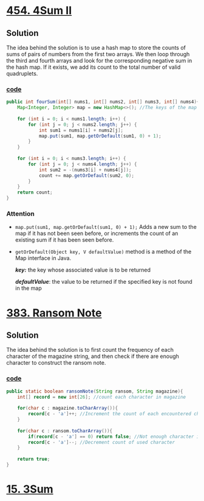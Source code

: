 # [454. 4Sum II](https://leetcode.com/problems/4sum-ii/)

## Solution
The idea behind the solution is to use a hash map to store the counts of
sums of pairs of numbers from the first two arrays. We then loop through
the third and fourth arrays and look for the corresponding negative sum
in the hash map. If it exists, we add its count to the total number of
valid quadruplets.

### [code](../src/main/java/day6_10/Day7T454_4SumII.java)

```java
public int fourSum(int[] nums1, int[] nums2, int[] nums3, int[] nums4){
    Map<Integer, Integer> map = new HashMap<>(); //The keys of the map are sums of pairs and the values are the counts of those sums.int count = 0;
        
    for (int i = 0; i < nums1.length; i++) {
        for (int j = 0; j < nums2.length; j++) {
            int sum1 = nums1[i] + nums2[j];
            map.put(sum1, map.getOrDefault(sum1, 0) + 1);
        }
    }
    
    for (int i = 0; i < nums3.length; i++) {
        for (int j = 0; j < nums4.length; j++) {
            int sum2 = -(nums3[i] + nums4[j]);
            count += map.getOrDefault(sum2, 0);
        }
    }
    return count;
}
```

### Attention

- ```map.put(sum1, map.getOrDefault(sum1, 0) + 1);```  Adds a new sum to the map if it has not been seen before, or increments the count of an existing sum if it has been seen before.



- ```getOrDefault(Object key, V defaultValue)``` method is a method of the Map interface in Java.

    _**key:**_  the key whose associated value is to be returned
    
    **_defaultValue_**: the value to be returned if the specified key is not found in the map

# [383. Ransom Note](https://leetcode.com/problems/ransom-note/)

## Solution

The idea behind the solution is to first count the frequency of each character
of the magazine string, and then check if there are enough character to 
construct the ransom note. 

### [code](../src/main/java/day6_10/Day7T383RansomNote.java)
```java
public static boolean ransomNote(String ransom, String magazine){
    int[] record = new int[26]; //count each character in magazine
    
    for(char c : magazine.toCharArray()){
        record[c - 'a']++; //Increment the count of each encountered character
    }
    
    for(char c : ransom.toCharArray()){
        if(record[c - 'a'] == 0) return false; //Not enough character in magazine
        record[c - 'a']--; //Decrement count of used character
    }
    
    return true;
}
```

# [15. 3Sum](https://leetcode.com/problems/3sum/)





